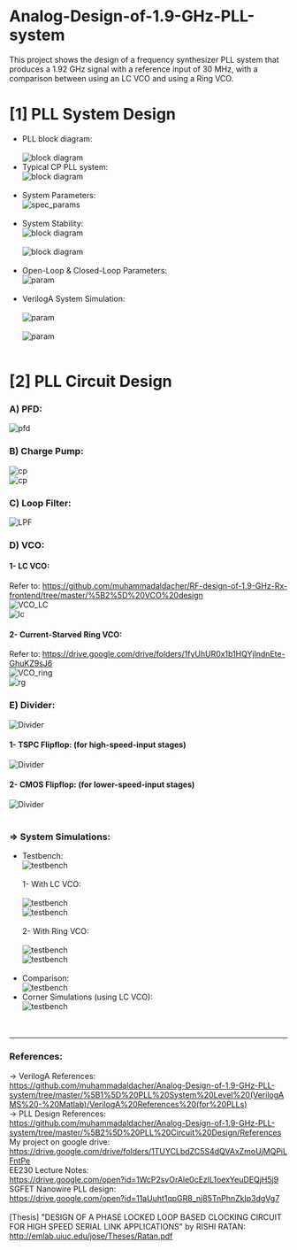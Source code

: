 # Analog-Design-of-1.9-GHz-PLL-system
This project shows the design of a frequency synthesizer PLL system that produces a 1.92 GHz signal with a reference input of 30 MHz, with a comparison between using an LC VCO and using a Ring VCO.

# [1] PLL System Design
* PLL block diagram: <br/> <br/>
![block diagram](https://user-images.githubusercontent.com/27668656/62658668-2ad0df80-b91e-11e9-8d4a-d3cc765fffe7.png) <br/>
* Typical CP PLL system: <br/>
![block diagram](https://user-images.githubusercontent.com/27668656/62659007-1b05cb00-b91f-11e9-99c5-b8b5a7ae3843.png) <br/> <br/>
* System Parameters: <br/>
![spec_params](https://user-images.githubusercontent.com/27668656/219975664-bec12eb1-a4a6-473f-aee6-5fc5a2cde03b.png) <br/> <br/>
* System Stability: <br/>
![block diagram](https://user-images.githubusercontent.com/27668656/62659548-856b3b00-b920-11e9-99d6-d49adb1be322.png) <br/> <br/>
![block diagram](https://user-images.githubusercontent.com/27668656/62659921-910b3180-b921-11e9-9eb4-502424ebd28e.png) <br/> <br/>
* Open-Loop & Closed-Loop Parameters: <br/>
![param](https://user-images.githubusercontent.com/27668656/62660296-8c934880-b922-11e9-9ba5-f65a7b2fa860.png) <br/> <br/>
* VerilogA System Simulation: <br/><br/>
![param](https://user-images.githubusercontent.com/27668656/62660466-f4499380-b922-11e9-8538-fb5a1e3818ac.png) <br/> <br/>
![param](https://user-images.githubusercontent.com/27668656/62660653-86ea3280-b923-11e9-9664-5af6d84cb73a.png) <br/> <br/>

# [2] PLL Circuit Design
### A) PFD:
![pfd](https://user-images.githubusercontent.com/27668656/62662760-f19e6c80-b929-11e9-8c0b-2270e22c45dc.png)
### B) Charge Pump:
![cp](https://user-images.githubusercontent.com/27668656/62663121-3c6cb400-b92b-11e9-98e2-5690f9dfe831.png) <br/>
![cp](https://user-images.githubusercontent.com/27668656/62663200-7473f700-b92b-11e9-957d-f16e4593238d.png) <br/>
### C) Loop Filter:
![LPF](https://user-images.githubusercontent.com/27668656/62663915-480daa00-b92e-11e9-84de-11f998679c88.png) <br/>
### D) VCO:
####   1- LC VCO:
Refer to: https://github.com/muhammadaldacher/RF-design-of-1.9-GHz-Rx-frontend/tree/master/%5B2%5D%20VCO%20design <br/>
![VCO_LC](https://user-images.githubusercontent.com/27668656/62666459-611b5880-b938-11e9-8581-81349e223dcd.png) <br/>
![lc](https://user-images.githubusercontent.com/27668656/62667160-4eeee980-b93b-11e9-91f0-90585d671192.png) <br/>
####   2- Current-Starved Ring VCO:
Refer to: https://drive.google.com/drive/folders/1fyUhUR0x1b1HQYjlndnEte-GhuKZ9sJ6 <br/>
![VCO_ring](https://user-images.githubusercontent.com/27668656/62667249-b147ea00-b93b-11e9-9828-5e5c48a859f0.png) <br/>
![rg](https://user-images.githubusercontent.com/27668656/62667287-dccad480-b93b-11e9-8be8-604a056441ac.png) <br/>
### E) Divider:
![Divider](https://user-images.githubusercontent.com/27668656/62671403-9c735280-b94b-11e9-9dae-725af9e789dd.png) <br/>
####   1- TSPC Flipflop: (for high-speed-input stages)
![Divider](https://user-images.githubusercontent.com/27668656/62671736-ddb83200-b94c-11e9-936c-c4115550a676.png) <br/>
####   2- CMOS Flipflop: (for lower-speed-input stages)
![Divider](https://user-images.githubusercontent.com/27668656/62671766-f9233d00-b94c-11e9-9f22-335821989829.png) <br/><br/>
### => System Simulations:
* Testbench: <br/>
![testbench](https://user-images.githubusercontent.com/27668656/62714322-31f5fd00-b9b3-11e9-9195-c4de03f77e76.png) <br/><br/>
1- With LC VCO:<br/><br/>
![testbench](https://user-images.githubusercontent.com/27668656/62722887-3bd42c00-b9c4-11e9-8104-983facd119e0.png)<br/>
![testbench](https://user-images.githubusercontent.com/27668656/62722993-7d64d700-b9c4-11e9-8943-de98e37c59e4.png)<br/><br/>
2- With Ring VCO:<br/><br/>
![testbench](https://user-images.githubusercontent.com/27668656/62723086-b0a76600-b9c4-11e9-8d68-4302d8f43c76.png)<br/>
![testbench](https://user-images.githubusercontent.com/27668656/62723139-d2085200-b9c4-11e9-91e7-582b2454d14b.png)<br/><br/>
* Comparison: <br/>
![testbench](https://user-images.githubusercontent.com/27668656/62723307-3f1be780-b9c5-11e9-8c92-e8a3078d82b7.png) <br/>
* Corner Simulations (using LC VCO): <br/>
![testbench](https://user-images.githubusercontent.com/27668656/62723399-79858480-b9c5-11e9-9c52-58a03a76ef8c.png)<br/><br/><br/>
*****************
### References:
-> VerilogA References:<br/>
https://github.com/muhammadaldacher/Analog-Design-of-1.9-GHz-PLL-system/tree/master/%5B1%5D%20PLL%20System%20Level%20(VerilogAMS%20-%20Matlab)/VerilogA%20References%20(for%20PLLs) <br/>
-> PLL Design References: <br/>
https://github.com/muhammadaldacher/Analog-Design-of-1.9-GHz-PLL-system/tree/master/%5B2%5D%20PLL%20Circuit%20Design/References <br/>
My project on google drive:<br/>
https://drive.google.com/drive/folders/1TUYCLbdZC5S4dQVAxZmoUjMQPiLFntPe <br/>
EE230 Lecture Notes:<br/>
https://drive.google.com/open?id=1WcP2svOrAle0cEzlL1oexYeuDEQjH5j9 <br/>
SGFET Nanowire PLL design:<br/>
https://drive.google.com/open?id=11aUuht1qpGR8_nj85TnPhnZkIp3dgVg7 <br/><br/>
[Thesis] "DESIGN OF A PHASE LOCKED LOOP BASED CLOCKING CIRCUIT FOR HIGH SPEED SERIAL LINK APPLICATIONS" by RISHI RATAN: <br/>
http://emlab.uiuc.edu/jose/Theses/Ratan.pdf <br/>
